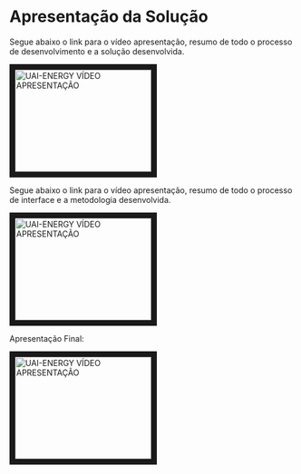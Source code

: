 # Apresentação da Solução

Segue abaixo o link para o vídeo apresentação, resumo de todo o processo de desenvolvimento e a solução desenvolvida.

<a href="https://www.youtube.com/embed/vH2WVrjD9yk" target="_blank"><img src="http://i1.ytimg.com/vi/vH2WVrjD9yk/mqdefault.jpg" 
alt="UAI-ENERGY VÍDEO APRESENTAÇÃO" width="240" height="180" border="10" /></a>

Segue abaixo o link para o vídeo apresentação, resumo de todo o processo de interface e a metodologia desenvolvida.

<a href="https://youtu.be/ZgEcqTo_Hqo" target="_blank"><img src="http://i1.ytimg.com/vi/vH2WVrjD9yk/mqdefault.jpg" 
alt="UAI-ENERGY VÍDEO APRESENTAÇÃO" width="240" height="180" border="10" /></a>

Apresentação Final:

<a href="https://user-images.githubusercontent.com/61883996/124977043-655dbe00-e006-11eb-9614-09288385227d.mp4" target="_blank"><img src="http://i1.ytimg.com/vi/vH2WVrjD9yk/mqdefault.jpg" 
alt="UAI-ENERGY VÍDEO APRESENTAÇÃO" width="240" height="180" border="10" /></a>


